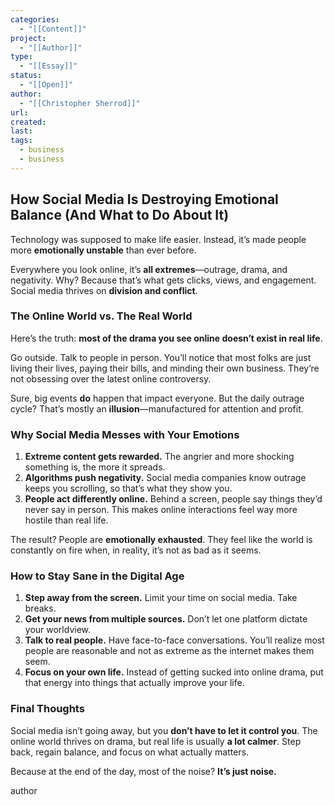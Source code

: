 ```yaml
---
categories:
  - "[[Content]]"
project:
  - "[[Author]]"
type:
  - "[[Essay]]"
status:
  - "[[Open]]"
author:
  - "[[Christopher Sherrod]]"
url: 
created:
last:
tags:
  - business
  - business
---
```

## **How Social Media Is Destroying Emotional Balance (And What to Do About It)**  

Technology was supposed to make life easier. Instead, it’s made people more **emotionally unstable** than ever before.  

Everywhere you look online, it’s **all extremes**—outrage, drama, and negativity. Why? Because that’s what gets clicks, views, and engagement. Social media thrives on **division and conflict**.  

### **The Online World vs. The Real World**  

Here’s the truth: **most of the drama you see online doesn’t exist in real life**.  

Go outside. Talk to people in person. You’ll notice that most folks are just living their lives, paying their bills, and minding their own business. They’re not obsessing over the latest online controversy.  

Sure, big events **do** happen that impact everyone. But the daily outrage cycle? That’s mostly an **illusion**—manufactured for attention and profit.  

### **Why Social Media Messes with Your Emotions**  

1. **Extreme content gets rewarded.** The angrier and more shocking something is, the more it spreads.  
2. **Algorithms push negativity.** Social media companies know outrage keeps you scrolling, so that’s what they show you.  
3. **People act differently online.** Behind a screen, people say things they’d never say in person. This makes online interactions feel way more hostile than real life.  

The result? People are **emotionally exhausted**. They feel like the world is constantly on fire when, in reality, it’s not as bad as it seems.  

### **How to Stay Sane in the Digital Age**  

1. **Step away from the screen.** Limit your time on social media. Take breaks.  
2. **Get your news from multiple sources.** Don’t let one platform dictate your worldview.  
3. **Talk to real people.** Have face-to-face conversations. You’ll realize most people are reasonable and not as extreme as the internet makes them seem.  
4. **Focus on your own life.** Instead of getting sucked into online drama, put that energy into things that actually improve your life.  

### **Final Thoughts**  

Social media isn’t going away, but you **don’t have to let it control you**. The online world thrives on drama, but real life is usually **a lot calmer**. Step back, regain balance, and focus on what actually matters.  

Because at the end of the day, most of the noise? **It’s just noise.**

author
